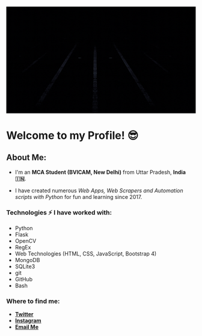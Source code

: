 ![Cover Image](https://github.com/gagangulyani/gagangulyani/raw/master/images/cover.gif)

# Welcome to my Profile! 😎

## About Me:

- I'm an **MCA Student (BVICAM, New Delhi)** from Uttar Pradesh, **India 🇮🇳**.

- I have created numerous *Web Apps, Web Scrapers and Automation scripts with Python* for fun and learning since 2017.

### Technologies ⚡ I have worked with:

  - Python
  - Flask
  - OpenCV
  - RegEx
  - Web Technologies (HTML, CSS, JavaScript, Bootstrap 4)
  - MongoDB
  - SQLite3
  - git
  - GitHub
  - Bash

### Where to find me:

  - **[Twitter](https://twitter.com/GaganGulyani)**
  - **[Instagram](https://www.instagram.com/gagan_gulyani/)**
  - **[Email Me](mailto:gagangulyanig@gmail.com)**
